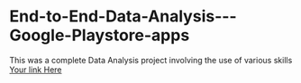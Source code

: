 # End-to-End-Data-Analysis---Google-Playstore-apps
This was a complete Data Analysis project involving the use of various skills
[Your link Here](https://drive.google.com/file/d/1PJS4OSAI7Yp-mMcqldXyQtTfTAX6Age1/view?usp=share_link)
